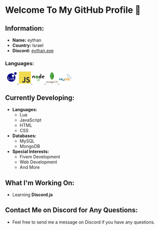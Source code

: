 # Welcome To My GitHub Profile :wave:

## **Information:**

- **Name:** eythan   
- **Country:** Israel  
- **Discord:** [eythan.exe](https://discord.com/users/868540978871566387)   

</p><h3 align="left">Languages:</h3>

<p align="left">
  <a
        href="https://lua.org/" target="_blank" rel="noreferrer"> <img
            src="https://raw.githubusercontent.com/vscode-icons/vscode-icons/60975dc78d1e5bf3288f5dec2de04876deb372e2/icons/file_type_lua.svg"
            alt="Lua" width="40" height="40" />
    </a>
    <a href="https://developer.mozilla.org/en-US/docs/Web/JavaScript" target="_blank" rel="noreferrer"> <img
            src="https://raw.githubusercontent.com/devicons/devicon/master/icons/javascript/javascript-original.svg"
            alt="javascript" width="40" height="40" />
    </a>
    <a href="https://nodejs.org" target="_blank" rel="noreferrer">
        <img src="https://raw.githubusercontent.com/devicons/devicon/master/icons/nodejs/nodejs-original-wordmark.svg"
            alt="Node.js" width="40" height="40" />
    </a>
    <a href="https://www.mongodb.com/" target="_blank" rel="noreferrer"> <img
            src="https://raw.githubusercontent.com/devicons/devicon/master/icons/mongodb/mongodb-original-wordmark.svg"
            alt="mongodb" width="40" height="40" />
    </a>
    <a href="https://www.mysql.com/" target="_blank" rel="noreferrer"> <img
            src="https://raw.githubusercontent.com/devicons/devicon/master/icons/mysql/mysql-original-wordmark.svg"
            alt="MySQL" width="40" height="40" />
    </a>
</p>

## **Currently Developing:**  
- **Languages:** 
  - Lua
  - JavaScript
  - HTML
  - CSS   
- **Databases:** 
  - MySQL
  - MongoDB   
- **Special Interests:** 
  - Fivem Development
  - Web Development
  - And More

## **What I'm Working On:**
- Learning **Discord.js**

## **Contact Me on Discord for Any Questions:**
- Feel free to send me a message on Discord if you have any questions.
